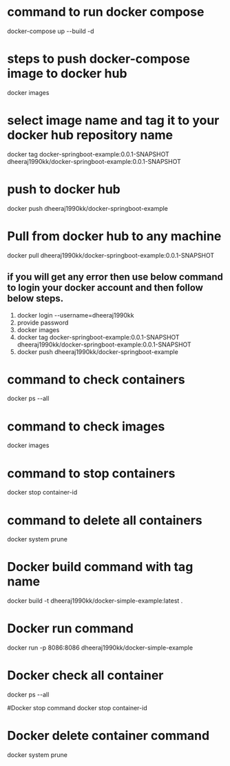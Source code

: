 
# command to run docker compose
docker-compose up --build -d

# steps to push docker-compose image to docker hub
docker images

# select image name and tag it to your docker hub repository name
docker tag docker-springboot-example:0.0.1-SNAPSHOT dheeraj1990kk/docker-springboot-example:0.0.1-SNAPSHOT

# push to docker hub
docker push dheeraj1990kk/docker-springboot-example

# Pull from docker hub to any machine
docker pull dheeraj1990kk/docker-springboot-example:0.0.1-SNAPSHOT

## if you will get any error then use below command to login your docker account and then follow below steps.
1. docker login --username=dheeraj1990kk
2. provide password
3. docker images
4. docker tag docker-springboot-example:0.0.1-SNAPSHOT dheeraj1990kk/docker-springboot-example:0.0.1-SNAPSHOT
5. docker push dheeraj1990kk/docker-springboot-example

# command to check containers
docker ps --all

# command to check images
docker images

# command to stop containers
docker stop container-id

# command to delete all containers
docker system prune

# Docker build command with tag name
docker build -t dheeraj1990kk/docker-simple-example:latest .

# Docker run command
docker run -p 8086:8086 dheeraj1990kk/docker-simple-example

# Docker check all container
docker ps --all

#Docker stop command
docker stop container-id

# Docker delete container command
docker system prune

